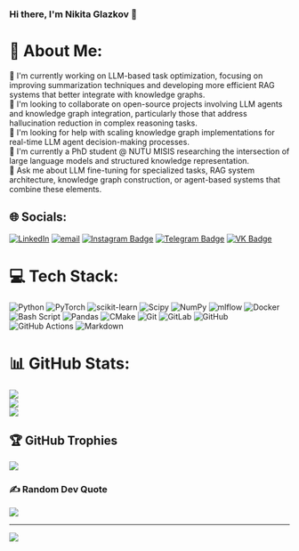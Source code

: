 ### Hi there, I'm Nikita Glazkov 👋

# 💫 About Me:
🔭 I'm currently working on LLM-based task optimization, focusing on improving summarization techniques and developing more efficient RAG systems that better integrate with knowledge graphs.<br>👯 I'm looking to collaborate on open-source projects involving LLM agents and knowledge graph integration, particularly those that address hallucination reduction in complex reasoning tasks.<br>🤝 I'm looking for help with scaling knowledge graph implementations for real-time LLM agent decision-making processes.<br>🌱 I'm currently a PhD student @ NUTU MISIS researching the intersection of large language models and structured knowledge representation.<br>💬 Ask me about LLM fine-tuning for specialized tasks, RAG system architecture, knowledge graph construction, or agent-based systems that combine these elements.


## 🌐 Socials:
[![LinkedIn](https://img.shields.io/badge/LinkedIn-%230077B5.svg?logo=linkedin&logoColor=white)](https://linkedin.com/in/linkedin.com/in/nikita-glazkov-b8a1b324a) [![email](https://img.shields.io/badge/Email-D14836?logo=gmail&logoColor=white)](mailto:zitrnik@gmail.com) [![Instagram Badge](https://img.shields.io/badge/-Instagram-e4405f?logo=Instagram&logoColor=white)](https://instagram.com/zitrnika/) [![Telegram Badge](https://img.shields.io/badge/-Telegram-0088cc?logo=Telegram&logoColor=white)](https://t.me/zitrnika) [![VK Badge](https://img.shields.io/badge/-VK-0088cc?logo=vk&logoColor=white)](https://vk.com/nglazkoff)

# 💻 Tech Stack:
![Python](https://img.shields.io/badge/python-3670A0?style=flat&logo=python&logoColor=ffdd54) ![PyTorch](https://img.shields.io/badge/PyTorch-%23EE4C2C.svg?style=flat&logo=PyTorch&logoColor=white) ![scikit-learn](https://img.shields.io/badge/scikit--learn-%23F7931E.svg?style=flat&logo=scikit-learn&logoColor=white) ![Scipy](https://img.shields.io/badge/SciPy-%230C55A5.svg?style=flat&logo=scipy&logoColor=%white) ![NumPy](https://img.shields.io/badge/numpy-%23013243.svg?style=flat&logo=numpy&logoColor=white) ![mlflow](https://img.shields.io/badge/mlflow-%23d9ead3.svg?style=flat&logo=numpy&logoColor=blue) ![Docker](https://img.shields.io/badge/docker-%230db7ed.svg?style=flat&logo=docker&logoColor=white) ![Bash Script](https://img.shields.io/badge/bash_script-%23121011.svg?style=flat&logo=gnu-bash&logoColor=white)  ![Pandas](https://img.shields.io/badge/pandas-%23150458.svg?style=flat&logo=pandas&logoColor=white)  ![CMake](https://img.shields.io/badge/CMake-%23008FBA.svg?style=flat&logo=cmake&logoColor=white) ![Git](https://img.shields.io/badge/git-%23F05033.svg?style=flat&logo=git&logoColor=white) ![GitLab](https://img.shields.io/badge/gitlab-%23181717.svg?style=flat&logo=gitlab&logoColor=white) ![GitHub](https://img.shields.io/badge/github-%23121011.svg?style=flat&logo=github&logoColor=white) ![GitHub Actions](https://img.shields.io/badge/github%20actions-%232671E5.svg?style=flat&logo=githubactions&logoColor=white)   ![Markdown](https://img.shields.io/badge/markdown-%23000000.svg?style=flat&logo=markdown&logoColor=white)
# 📊 GitHub Stats:
![](https://github-readme-stats.vercel.app/api?username=Glazkoff&theme=monokai&hide_border=false&include_all_commits=true&count_private=true)<br/>
![](https://nirzak-streak-stats.vercel.app/?user=Glazkoff&theme=monokai&hide_border=false)<br/>
![](https://github-readme-stats.vercel.app/api/top-langs/?username=Glazkoff&theme=monokai&hide_border=false&include_all_commits=true&count_private=true&layout=compact)

## 🏆 GitHub Trophies
![](https://github-profile-trophy.vercel.app/?username=Glazkoff&theme=monokai&no-frame=false&no-bg=true&margin-w=4)

### ✍️ Random Dev Quote
![](https://quotes-github-readme.vercel.app/api?type=horizontal&theme=dark)

---
[![](https://visitcount.itsvg.in/api?id=Glazkoff&icon=10&color=0)](https://visitcount.itsvg.in)

<!-- Proudly created with GPRM ( https://gprm.itsvg.in ) -->

